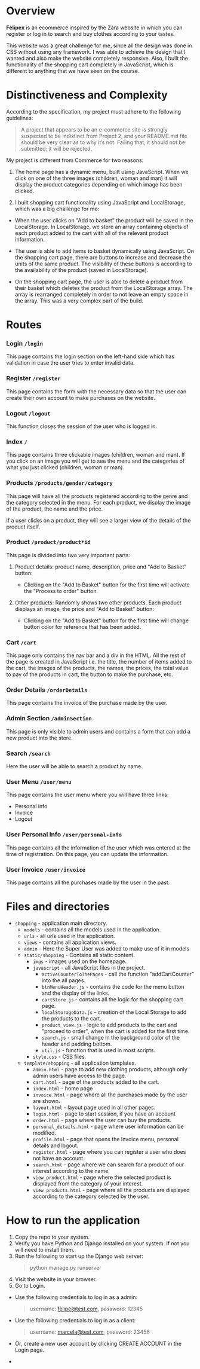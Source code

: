 # Overview

**Felipex** is an ecommerce inspired by the Zara website in which you can register or log in to search and buy clothes according to your tastes.

This website was a great challenge for me, since all the design was done in CSS without using any framework. I was able to achieve the design that I wanted and also make the website completely responsive. Also, I built the functionality of the shopping cart completely in JavaScript, which is different to anything that we have seen on the course.

# Distinctiveness and Complexity

According to the specification, my project must adhere to the following guidelines:

> A project that appears to be an e-commerce site is strongly suspected to be indistinct from Project 2, and your README.md file should be very clear as to why it’s not. Failing that, it should not be submitted; it will be rejected.

My project is different from Commerce for two reasons:

1. The home page has a dynamic menu, built using JavaScript. When we click on one of the three images (children, woman and man) it will display the product categories depending on which image has been clicked.

2. I built shopping cart functionality using JavaScript and LocalStorage, which was a big challenge for me:

- When the user clicks on "Add to basket" the product will be saved in the LocalStorage. In LocalStorage, we store an array containing objects of each product added to the cart with all of the relevant product information.

- The user is able to add items to basket dynamically using JavaScript. On the shopping cart page, there are buttons to increase and decrease the units of the same product. The visibility of these buttons is according to the availability of the product (saved in LocalStorage).

- On the shopping cart page, the user is able to delete a product from their basket which deletes the product from the LocalStorage array. The array is rearranged completely in order to not leave an empty space in the array. This was a very complex part of the build.

# Routes

### Login `/login`

This page contains the login section on the left-hand side which has validation in case the user tries to enter invalid data.

### Register `/register`

This page contains the form with the necessary data so that the user can create their own account to make purchases on the website.

### Logout `/logout`

This function closes the session of the user who is logged in.

### Index `/`

This page contains three clickable images (children, woman and man). If you click on an image you will get to see the menu and the categories of what you just clicked (children, woman or man).

### Products `/products/gender/category`

This page will have all the products registered according to the genre and the category selected in the menu. For each product, we display the image of the product, the name and the price.

If a user clicks on a product, they will see a larger view of the details of the product itself.

### Product `/product/product*id`

This page is divided into two very important parts:

1. Product details: product name, description, price and "Add to Basket" button:

   - Clicking on the "Add to Basket" button for the first time will activate the "Process to order" button.

2. Other products: Randomly shows two other products. Each product displays an image, the price and "Add to Basket" button:

   - Clicking on the "Add to Basket" button for the first time will change button color for reference that has been added.

### Cart `/cart`

This page only contains the nav bar and a div in the HTML. All the rest of the page is created in JavaScript i.e. the title, the number of items added to the cart, the images of the products, the names, the prices, the total value to pay of the products in cart, the button to make the purchase, etc.

### Order Details `/orderDetails`

This page contains the invoice of the purchase made by the user.

### Admin Section `/adminSection`

This page is only visible to admin users and contains a form that can add a new product into the store.

### Search `/search`

Here the user will be able to search a product by name.

### User Menu `/user/menu`

This page contains the user menu where you will have three links:

- Personal info
- Invoice
- Logout

### User Personal Info `/user/personal-info`

This page contains all the information of the user which was entered at the time of registration. On this page, you can update the information.

### User Invoice `/user/invoice`

This page contains all the purchases made by the user in the past.

# Files and directories

- `shopping` - application main directory.
  - `models` - contains all the models used in the application.
  - `urls` - all urls used in the application.
  - `views` - contains all application views.
  - `admin` - Here the Super User was added to make use of it in models
  - `static/shopping` - Contains all static content.
    - `imgs` - images used on the homepage.
    - `javascript` - all JavaScript files in the project.
      - `activeCounterToThePages` - call the function "addCartCounter" into the all pages.
      - `btnMenuHeader.js` - contains the code for the menu button and the display of the links.
      - `cartStore.js` - contains all the logic for the shopping cart page.
      - `localStorageData.js` - creation of the Local Storage to add the products to the cart.
      - `product_view.js` - logic to add products to the cart and "proceed to order", when the cart is added for the first time.
      - `search.js` - small change in the background color of the header and padding bottom.
      - `util.js` - function that is used in most scripts.
    - `style.css` - CSS files.
  - `template/shopping` - all application templates.
    - `admin.html` - page to add new clothing products, although only admin users have access to the page.
    - `cart.html` - page of the products added to the cart.
    - `index.html` - home page
    - `invoice.html` - page where all the purchases made by the user are shown.
    - `layout.html` - layout page used in all other pages.
    - `login.html` - page to start session, if you have an account
    - `order.html` - page where the user can buy the products.
    - `personal_details.html` - page where user information can be modified.
    - `profile.html` - page that opens the Invoice menu, personal details and logout.
    - `register.html` - page where you can register a user who does not have an account.
    - `search.html` - page where we can search for a product of our interest according to the name.
    - `view_product.html` - page where the selected product is displayed from the category of your interest.
    - `view_products.html` - page where all the products are displayed according to the category selected by the user.

# How to run the application

1. Copy the repo to your system.
2. Verify you have Python and Django installed on your system. If not you will need to install them.
3. Run the following to start up the Django web server:
   > python manage.py runserver
4. Visit the website in your browser.
5. Go to Login.

- Use the following credentials to log in as a admin:

  > username: felipe@test.com,
  > password: 12345

- Use the following credentials to log in as a client:

  > username: marcela@test.com,
  > password: 23456

- Or, create a new user account by clicking CREATE ACCOUNT in the Login page.

-

